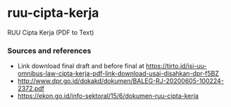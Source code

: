 # ruu-cipta-kerja
RUU Cipta Kerja (PDF to Text)

### Sources and references
- Link download final draft and before final at https://tirto.id/isi-uu-omnibus-law-cipta-kerja-pdf-link-download-usai-disahkan-dpr-f5BZ
- http://www.dpr.go.id/dokakd/dokumen/BALEG-RJ-20200605-100224-2372.pdf
- https://ekon.go.id/info-sektoral/15/6/dokumen-ruu-cipta-kerja
